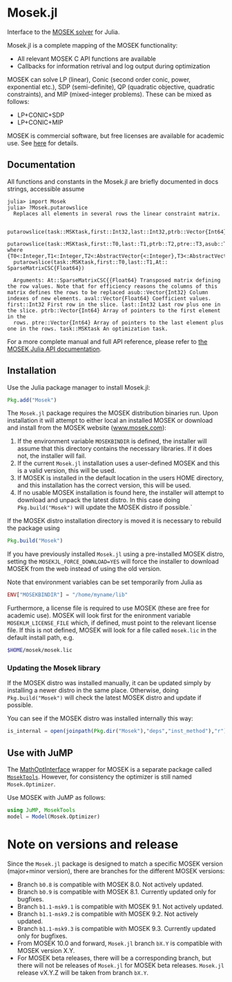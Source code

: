# Mosek.jl

Interface to the [MOSEK solver](https://www.mosek.com) for Julia. 

Mosek.jl is a complete mapping of the MOSEK functionality:
- All relevant MOSEK C API functions are available
- Callbacks for information retrival and log output during optimization

MOSEK can solve LP (linear), Conic (second order conic, power, exponential
etc.), SDP (semi-definite), QP (quadratic objective, quadratic constraints),
and MIP (mixed-integer problems). These can be mixed as follows:
- LP+CONIC+SDP
- LP+CONIC+MIP

MOSEK is commercial software, but free licenses are available for
academic use. See [here](http://mosek.com/products/academic-licenses/)
for details.

## Documentation

All functions and constants in the Mosek.jl are briefly documented in docs
strings, accessible assume

```
julia> import Mosek
julia> ?Mosek.putarowslice
  Replaces all elements in several rows the linear constraint matrix.

  putarowslice(task::MSKtask,first::Int32,last::Int32,ptrb::Vector{Int64},ptre::Vector{Int64},asub::Vector{Int32},aval::Vector{Float64})
  putarowslice(task::MSKtask,first::T0,last::T1,ptrb::T2,ptre::T3,asub::T4,aval::T5) where {T0<:Integer,T1<:Integer,T2<:AbstractVector{<:Integer},T3<:AbstractVector{<:Integer},T4<:AbstractVector{<:Integer},T5<:AbstractVector{<:Number}} 
  putarowslice(task::MSKtask,first::T0,last::T1,At:: SparseMatrixCSC{Float64})

  Arguments: At::SparseMatrixCSC{{Float64} Transposed matrix defining the row values. Note that for efficiency reasons the columns of this matrix defines the rows to be replaced asub::Vector{Int32} Column indexes of new elements. aval::Vector{Float64} Coefficient values. first::Int32 First row in the slice. last::Int32 Last row plus one in the slice. ptrb::Vector{Int64} Array of pointers to the first element in the
  rows. ptre::Vector{Int64} Array of pointers to the last element plus one in the rows. task::MSKtask An optimization task.
```

For a more complete manual and full API reference, please refer to
[the MOSEK Julia API documentation](https://docs.mosek.com/latest/juliaapi/index.html).

## Installation

Use the Julia package manager to install Mosek.jl:

```julia
Pkg.add("Mosek")
```

The `Mosek.jl` package requires the MOSEK distribution binaries run. Upon
installation it will attempt to either local an installed MOSEK or download and
install from the MOSEK website (www.mosek.com):

1. If the environment variable `MOSEKBINDIR` is defined, the installer will
   assume that this directory contains the necessary libraries. If it does not,
   the installer will fail.
2. If the current `Mosek.jl` installation uses a user-defined MOSEK and this is
   a valid version, this will be used.
3. If MOSEK is installed in the default location in the users HOME directory,
   and this installation has the correct version, this will be used.
4. If no usable MOSEK installation is found here, the installer will
   attempt to download and unpack the latest distro. In this case doing
   `Pkg.build("Mosek")` will update the MOSEK distro if possible.`

If the MOSEK distro installation directory is moved it is necessary to rebuild the package using
```julia
Pkg.build("Mosek")
```

If you have previously installed `Mosek.jl` using a pre-installed
MOSEK distro, setting the `MOSEKJL_FORCE_DOWNLOAD=YES` will force the
installer to download MOSEK from the web instead of using the old
version.

Note that environment variables can be set temporarily from Julia as
```julia
ENV["MOSEKBINDIR"] = "/home/myname/lib"
```

Furthermore, a license file is required to use MOSEK (these are
free for academic use). MOSEK will look first for the enironment
variable `MOSEKLM_LICENSE_FILE` which, if defined, must point to the relevant
license file. If this is not defined, MOSEK will look for a file
called `mosek.lic` in the default install path, e.g.


```sh
$HOME/mosek/mosek.lic
```

### Updating the Mosek library

If the MOSEK distro was installed manually, it can be updated simply
by installing a newer distro in the same place. Otherwise, doing
`Pkg.build("Mosek")` will check the latest MOSEK distro and update if
possible.

You can see if the MOSEK distro was installed internally this way:

```julia
is_internal = open(joinpath(Pkg.dir("Mosek"),"deps","inst_method"),"r") do f readstring(f) == "internal" end
```


## Use with JuMP

The [MathOptInterface](https://github.com/jump-dev/MathOptInterface.jl) wrapper
for MOSEK is a separate package called [`MosekTools`](https://github.com/jump-dev/MosekTools.jl).
However, for consistency the optimizer is still named `Mosek.Optimizer`.

Use MOSEK with JuMP as follows:
```julia
using JuMP, MosekTools
model = Model(Mosek.Optimizer)
```

# Note on versions and release

Since the `Mosek.jl` package is designed to match a specific MOSEK version (major+minor version), there are branches for the different MOSEK versions:
- Branch `b0.8` is compatible with MOSEK 8.0. Not actively updated. 
- Branch `b0.9` is compatible with MOSEK 8.1. Currently updated only for bugfixes.
- Branch `b1.1-msk9.1` is compatible with MOSEK 9.1. Not actively updated.
- Branch `b1.1-msk9.2` is compatible with MOSEK 9.2. Not actively updated.
- Branch `b1.1-msk9.3` is compatible with MOSEK 9.3. Currently updated only for bugfixes.
- From MOSEK 10.0 and forward, `Mosek.jl` branch `bX.Y` is compatible with MOSEK version X.Y.
- For MOSEK beta releases, there will be a corresponding branch, but there will not be releases of `Mosek.jl` for MOSEK beta releases. 
`Mosek.jl` release vX.Y.Z will be taken from branch `bX.Y`.

